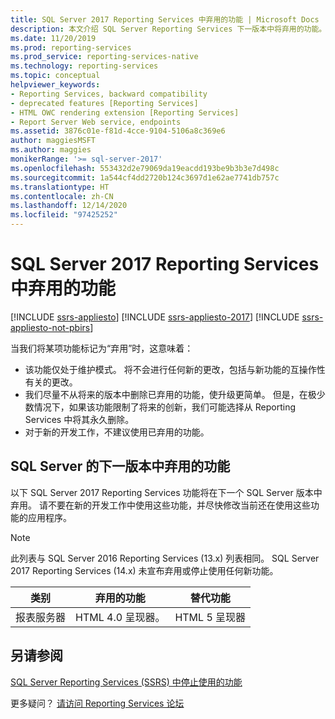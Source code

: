```yaml
---
title: SQL Server 2017 Reporting Services 中弃用的功能 | Microsoft Docs
description: 本文介绍 SQL Server Reporting Services 下一版本中将弃用的功能。
ms.date: 11/20/2019
ms.prod: reporting-services
ms.prod_service: reporting-services-native
ms.technology: reporting-services
ms.topic: conceptual
helpviewer_keywords:
- Reporting Services, backward compatibility
- deprecated features [Reporting Services]
- HTML OWC rendering extension [Reporting Services]
- Report Server Web service, endpoints
ms.assetid: 3876c01e-f81d-4cce-9104-5106a8c369e6
author: maggiesMSFT
ms.author: maggies
monikerRange: '>= sql-server-2017'
ms.openlocfilehash: 553432d2e79069da19eacdd193be9b3b3e7d498c
ms.sourcegitcommit: 1a544cf4dd2720b124c3697d1e62ae7741db757c
ms.translationtype: HT
ms.contentlocale: zh-CN
ms.lasthandoff: 12/14/2020
ms.locfileid: "97425252"
---
```

# <a name="deprecated-features-in-sql-server-2017-reporting-services"></a>SQL Server 2017 Reporting Services 中弃用的功能

[!INCLUDE [ssrs-appliesto](../includes/ssrs-appliesto.md)] [!INCLUDE [ssrs-appliesto-2017](../includes/ssrs-appliesto-2017.md)] [!INCLUDE [ssrs-appliesto-not-pbirs](../includes/ssrs-appliesto-not-pbirs.md)]

当我们将某项功能标记为“弃用”时，这意味着：

- 该功能仅处于维护模式。 将不会进行任何新的更改，包括与新功能的互操作性有关的更改。
- 我们尽量不从将来的版本中删除已弃用的功能，使升级更简单。 但是，在极少数情况下，如果该功能限制了将来的创新，我们可能选择从 Reporting Services 中将其永久删除。
- 对于新的开发工作，不建议使用已弃用的功能。

## <a name="features-deprecated-in-the-next-version-of-sql-server"></a>SQL Server 的下一版本中弃用的功能

以下 SQL Server 2017 Reporting Services 功能将在下一个 SQL Server 版本中弃用。 请不要在新的开发工作中使用这些功能，并尽快修改当前还在使用这些功能的应用程序。

> [!NOTE]
> 此列表与 SQL Server 2016 Reporting Services (13.x) 列表相同。 SQL Server 2017 Reporting Services (14.x) 未宣布弃用或停止使用任何新功能。


| **类别** | **弃用的功能** | **替代功能** |
| --- | --- | --- |
| 报表服务器 | HTML 4.0 呈现器。 | HTML 5 呈现器 |

## <a name="see-also"></a>另请参阅

[SQL Server Reporting Services (SSRS) 中停止使用的功能](discontinued-functionality-to-sql-server-reporting-services-in-sql-server.md)

更多疑问？ [请访问 Reporting Services 论坛](https://go.microsoft.com/fwlink/?LinkId=620231)
